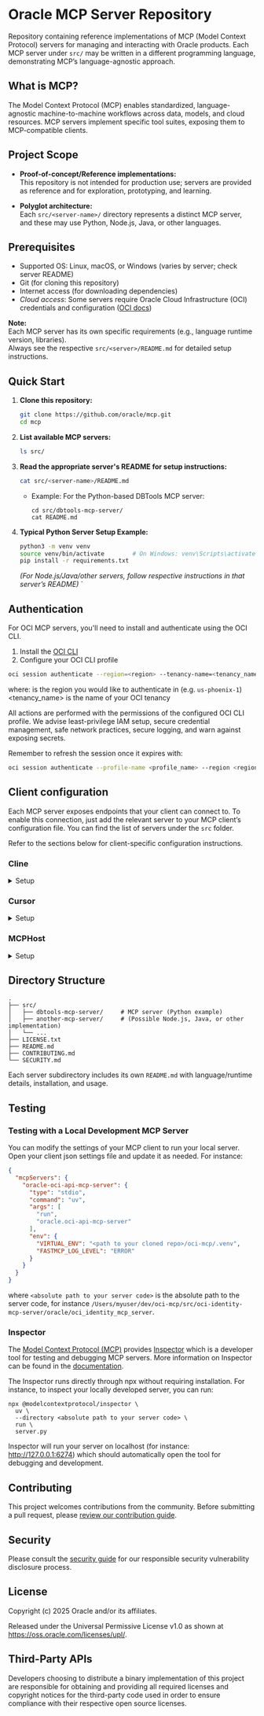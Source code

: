 # Oracle MCP Server Repository

Repository containing reference implementations of MCP (Model Context Protocol) servers for managing and interacting with Oracle products. Each MCP server under `src/` may be written in a different programming language, demonstrating MCP’s language-agnostic approach.

## What is MCP?

The Model Context Protocol (MCP) enables standardized, language-agnostic machine-to-machine workflows across data, models, and cloud resources. MCP servers implement specific tool suites, exposing them to MCP-compatible clients.

## Project Scope

- **Proof-of-concept/Reference implementations:**  
  This repository is not intended for production use; servers are provided as reference and for exploration, prototyping, and learning.

- **Polyglot architecture:**  
  Each `src/<server-name>/` directory represents a distinct MCP server, and these may use Python, Node.js, Java, or other languages.

## Prerequisites

- Supported OS: Linux, macOS, or Windows (varies by server; check server README)
- Git (for cloning this repository)
- Internet access (for downloading dependencies)
- *Cloud access*: Some servers require Oracle Cloud Infrastructure (OCI) credentials and configuration ([OCI docs](https://docs.oracle.com/en-us/iaas/Content/API/Concepts/sdkconfig.htm))

**Note:**  
Each MCP server has its own specific requirements (e.g., language runtime version, libraries).  
Always see the respective `src/<server>/README.md` for detailed setup instructions.

## Quick Start

1. **Clone this repository:**
    ```sh
    git clone https://github.com/oracle/mcp.git
    cd mcp
    ```

2. **List available MCP servers:**
    ```sh
    ls src/
    ```

3. **Read the appropriate server's README for setup instructions:**
    ```sh
    cat src/<server-name>/README.md
    ```
    - Example: For the Python-based DBTools MCP server:
      ```
      cd src/dbtools-mcp-server/
      cat README.md
      ```

4. **Typical Python Server Setup Example:**
    ```sh
    python3 -m venv venv
    source venv/bin/activate        # On Windows: venv\Scripts\activate
    pip install -r requirements.txt
    ```
    *(For Node.js/Java/other servers, follow respective instructions in that server’s README)*
`

## Authentication

For OCI MCP servers, you'll need to install and authenticate using the OCI CLI.

1. Install the [OCI CLI](https://docs.oracle.com/en-us/iaas/Content/API/SDKDocs/cliinstall.htm)
2. Configure your OCI CLI profile
```bash
oci session authenticate --region=<region> --tenancy-name=<tenancy_name>
```
where:
<region> is the region you would like to authenticate in (e.g. `us-phoenix-1`)
<tenancy_name> is the name of your OCI tenancy

All actions are performed with the permissions of the configured OCI CLI profile. We advise least-privilege IAM setup, secure credential management, safe network practices, secure logging, and warn against exposing secrets.

Remember to refresh the session once it expires with:
```bash
oci session authenticate --profile-name <profile_name> --region <region> --auth security_token
```

## Client configuration

Each MCP server exposes endpoints that your client can connect to. To enable this connection, just add the relevant server to your MCP client’s configuration file. You can find the list of servers under the `src` folder.

Refer to the sections below for client-specific configuration instructions.

### Cline

<details>
<summary>Setup</summary>

Before continuing, make sure you have already followed the steps above in the [Getting Started](#getting-started) section.

1. If using Visual Studio Code, install the [Cline VS Code Extension](https://marketplace.visualstudio.com/items?itemName=saoudrizwan.claude-dev) (or equivalent extension for your preferred IDE). 
2. Once installed, click the extension to open it.
3. Click the **MCP Servers** button near the top of the the extension's panel.
4. Select the **Installed** tab.
5. Click **Configure MCP Servers** to open the `cline_mcp_settings.json` file.
6. In the `cline_mcp_settings.json` file, add your desired MCP servers in the `mcpServers` object. Below is an example for for the compute OCI MCP server. Make sure to save the file after editing.

For macOS/Linux
```json
{
  "mcpServers": {
    "oracle-oci-api-mcp-server": {
      "type": "stdio",
      "command": "uv",
      "args": [
        "run",
        "oracle.oci-api-mcp-server"
      ],
      "env": {
        "OCI_CONFIG_PROFILE": "<profile_name>",
        "FASTMCP_LOG_LEVEL": "ERROR"
      }
    }
  }
}
```

For Windows - **TODO**

7. Once installed, you should see a list of your **MCP Servers** under the **Installed** tab. They will have a green toggle that shows that they are enabled.
8. Click **Done** when finished.

</details>

### Cursor

<details>
<summary>Setup</summary>

Before continuing, make sure you have already followed the steps above in the [Getting Started](#getting-started) section.

1. You can place MCP configurations in two locations, depending on your use case:

**Project Configuration**: For tools specific to a project, create a `.cursor/mcp.json` file in your project directory. This allows you to define MCP servers that are only available within that specific project.

**Global Configuration**: For tools that you want to use across all projects, create a `~/.cursor/mcp.json` file in your home directory. This makes MCP servers available in all your Cursor workspaces.

**`.cursor/mcp.json`**

For macOS/Linux:

```json
{
  "mcpServers": {
    "oracle-oci-api-mcp-server": {
      "type": "stdio",
      "command": "uv",
      "args": [
        "run",
        "oracle.oci-api-mcp-server"
      ],
      "env": {
        "OCI_CONFIG_PROFILE": "<profile_name>",
        "FASTMCP_LOG_LEVEL": "ERROR"
      }
    }
  }
}
```

For Windows - **TODO**

2. In your **Cursor Settings**, check your **Installed Servers** under the **MCP** tab to ensure that your `.cursor/mcp.json` was properly configured.

</details>

### MCPHost

<details>
<summary>Setup</summary>

Before continuing, make sure you have already followed the steps above in the [Getting Started](#getting-started) section.

1. Download [Ollama](https://ollama.com/download)
2. Start the Ollama server

For macOS: If installed via the official installer, `ollama start`. If installed via homebrew, `brew services start ollama`

For Windows: If installed via the official installer, the server is typically configured to start automatically in the background and on system boot. 

For Linux: `sudo systemctl start ollama`

3. Verify the ollama server has started with `curl http://localhost:11434`. A successful response will typically be "Ollama is running".
4. Fetch the large language model, where `<model>` is the name of your desired model (e.g. `qwen2.5`), with `ollama pull <model>`. For more options, check Ollama's list of [models that support tool calling](https://ollama.com/search?c=tools).
5. Install `go` from [here](https://go.dev/doc/install)
6. Install `mcphost` with `go install github.com/mark3labs/mcphost@latest`
7. Add go's bin to your PATH with `export PATH=$PATH:~/go/bin`
8. Create an mcphost configuration file (e.g. `./mcphost.json`)
9. Add your desired server to the `mcpServers` object. Below is an example for for the compute OCI MCP server. Make sure to save the file after editing.

For macOS/Linux

```json
{
  "mcpServers": {
    "oracle-oci-api-mcp-server": {
      "type": "stdio",
      "command": "uv",
      "args": [
        "run",
        "oracle.oci-api-mcp-server"
      ],
      "env": {
        "VIRTUAL_ENV": "<path to your cloned repo>/oci-mcp/.venv",
        "FASTMCP_LOG_LEVEL": "ERROR"
      }
    }
  }
}
```

For Windows - **TODO**

10. Start `mcphost` with `OCI_CONFIG_PROFILE=<profile> mcphost -m ollama:<model> --config <config-path>`
    1.  `<model>` is the model you chose above
    2.  `<profile>` is the name of the OCI CLI profile that you set up above
    3.  `<config-path>` is the path to the mcphost configuration json file that you made above

</details>

## Directory Structure

```
.
├── src/
│   ├── dbtools-mcp-server/     # MCP server (Python example)
│   ├── another-mcp-server/     # (Possible Node.js, Java, or other implementation)
│   └── ...
├── LICENSE.txt
├── README.md
├── CONTRIBUTING.md
└── SECURITY.md
```
Each server subdirectory includes its own `README.md` with language/runtime details, installation, and usage.

## Testing

### Testing with a Local Development MCP Server

You can modify the settings of your MCP client to run your local server. Open your client json settings file and
update it as needed. For instance:

```json
{
  "mcpServers": {
    "oracle-oci-api-mcp-server": {
      "type": "stdio",
      "command": "uv",
      "args": [
        "run",
        "oracle.oci-api-mcp-server"
      ],
      "env": {
        "VIRTUAL_ENV": "<path to your cloned repo>/oci-mcp/.venv",
        "FASTMCP_LOG_LEVEL": "ERROR"
      }
    }
  }
}
```

where `<absolute path to your server code>` is the absolute path to the server code, for instance
`/Users/myuser/dev/oci-mcp/src/oci-identity-mcp-server/oracle/oci_identity_mcp_server`.

### Inspector

The [Model Context Protocol (MCP)](https://modelcontextprotocol.io/introduction)
provides [Inspector](https://github.com/modelcontextprotocol/inspector) which is a developer tool for testing and
debugging MCP servers. More information on Inspector can be found in
the [documentation](https://modelcontextprotocol.io/docs/tools/inspector).

The Inspector runs directly through npx without requiring installation. For instance, to inspect your locally developed
server, you can run:

```
npx @modelcontextprotocol/inspector \
  uv \
  --directory <absolute path to your server code> \
  run \
  server.py
```

Inspector will run your server on localhost (for instance: http://127.0.0.1:6274) which should automatically open the
tool for debugging and development.


## Contributing

This project welcomes contributions from the community. Before submitting a pull 
request, please [review our contribution guide](./CONTRIBUTING.md).

## Security

Please consult the [security guide](./SECURITY.md) for our responsible security
vulnerability disclosure process.

## License
<!-- The correct copyright notice format for both documentation and software
    is "Copyright (c) [year,] year Oracle and/or its affiliates."
    You must include the year the content was first released (on any platform) and
    the most recent year in which it was revised. -->

Copyright (c) 2025 Oracle and/or its affiliates.
 
Released under the Universal Permissive License v1.0 as shown at  
<https://oss.oracle.com/licenses/upl/>.

## Third-Party APIs

Developers choosing to distribute a binary implementation of this project are responsible for obtaining and providing all required licenses and copyright notices for the third-party code used in order to ensure compliance with their respective open source licenses.
